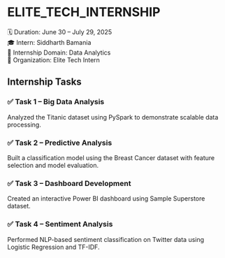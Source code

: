 # ELITE_TECH_INTERNSHIP

🗓 Duration: June 30 – July 29, 2025  
🎓 Intern: Siddharth Bamania  
🧠 Internship Domain: Data Analytics  
🏢 Organization: Elite Tech Intern

## Internship Tasks

### ✅ Task 1 – Big Data Analysis
Analyzed the Titanic dataset using PySpark to demonstrate scalable data processing.

### ✅ Task 2 – Predictive Analysis
Built a classification model using the Breast Cancer dataset with feature selection and model evaluation.

### ✅ Task 3 – Dashboard Development
Created an interactive Power BI dashboard using Sample Superstore dataset.

### ✅ Task 4 – Sentiment Analysis
Performed NLP-based sentiment classification on Twitter data using Logistic Regression and TF-IDF.
